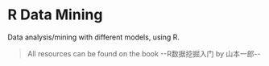 # R Data Mining
Data analysis/mining with different models, using R.
> All resources can be found on the book --R数据挖掘入门 by 山本一郎--
